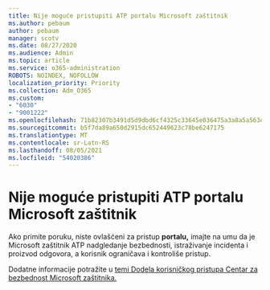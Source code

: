 ```yaml
---
title: Nije moguće pristupiti ATP portalu Microsoft zaštitnik
ms.author: pebaum
author: pebaum
manager: scotv
ms.date: 08/27/2020
ms.audience: Admin
ms.topic: article
ms.service: o365-administration
ROBOTS: NOINDEX, NOFOLLOW
localization_priority: Priority
ms.collection: Adm_O365
ms.custom:
- "6030"
- "9001222"
ms.openlocfilehash: 71b82307b3491d5d9dbd6cf4325c33645e036475a3a8a5a563e6e84e921fe52a
ms.sourcegitcommit: b5f7da89a650d2915dc652449623c78be6247175
ms.translationtype: MT
ms.contentlocale: sr-Latn-RS
ms.lasthandoff: 08/05/2021
ms.locfileid: "54020386"
---
```

# <a name="unable-to-access-the-microsoft-defender-atp-portal"></a>Nije moguće pristupiti ATP portalu Microsoft zaštitnik

Ako primite poruku, niste ovlašćeni za pristup **portalu,** imajte na umu da je Microsoft zaštitnik ATP nadgledanje bezbednosti, istraživanje incidenta i proizvod odgovora, a korisnik ograničava i kontroliše pristup. 

Dodatne informacije potražite u [temi Dodela korisničkog pristupa Centar za bezbednost Microsoft zaštitnika.](/windows/threat-protection/windows-defender-atp/assign-portal-access-windows-defender-advanced-threat-protection)